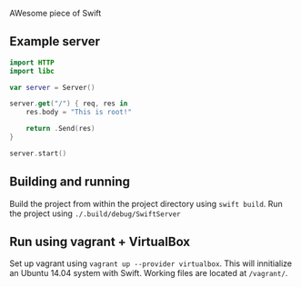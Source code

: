 AWesome piece of Swift


## Example server

```swift
import HTTP
import libc

var server = Server()

server.get("/") { req, res in
    res.body = "This is root!"

    return .Send(res)
}

server.start()
```

## Building and running

Build the project from within the project directory using `swift build`. Run the project using `./.build/debug/SwiftServer`

## Run using vagrant + VirtualBox

Set up vagrant using `vagrant up --provider virtualbox`. This will innitialize an Ubuntu 14.04 system with Swift. Working files are located at `/vagrant/`.
